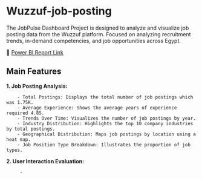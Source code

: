 # Wuzzuf-job-posting
The JobPulse Dashboard Project is designed to analyze and visualize job posting data from the Wuzzuf platform. Focused on analyzing recruitment trends, in-demand competencies, and job opportunities across Egypt.

🔗 [Power BI Report Link](https://app.powerbi.com/view?r=eyJrIjoiNzg4YzM5ZTYtZjVjYS00OWY2LTk2OGEtNjk0OWUxYWVmMjk5IiwidCI6Ijk1Y2Q0NmVkLTYwMzktNDczOC04NTA3LWQ0ODYxNjBkZWIyZSJ9)

## Main Features
 **1. Job Posting Analysis:**      
 
        - Total Postings: Displays the total number of job postings which was 1.75K.     
        - Average Experience: Shows the average years of experience required 4.85.   
        - Trends Over Time: Visualizes the number of job postings by year.   
        - Industry Distribution: Highlights the top 10 company industries by total postings.   
        - Geographical Distribution: Maps job postings by location using a heat map.   
        - Job Position Type Breakdown: Illustrates the proportion of job types.    

 **2. User Interaction Evaluation:**

         -





